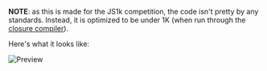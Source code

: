 **NOTE**: as this is made for the JS1k competition, the code isn't pretty by any standards. 
Instead, it is optimized to be under 1K (when run through the 
[closure compiler](http://closure-compiler.appspot.com/home)).

Here's what it looks like:

![Preview](https://raw.github.com/nemtsov/uber_binary_clock/master/img/uber_binary_clock.png)
